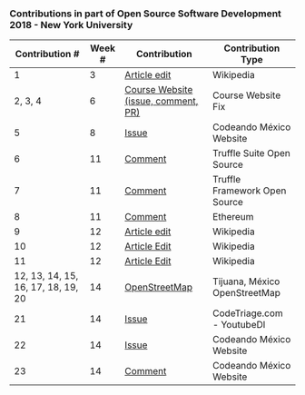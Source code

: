 ### Contributions in part of Open Source Software Development 2018 - New York University

| Contribution # | Week # | Contribution | Contribution Type |
| -------------- | ------ | ------------ | ----------------- |
| 1 | 3      | [Article edit](https://en.wikipedia.org/w/index.php?title=Gast%C3%B3n_Luken_Garza&diff=prev&oldid=825156571) | Wikipedia |
| 2, 3, 4 | 6      | [Course Website (issue, comment, PR)](https://github.com/joannakl/cs480_s18/issues/35) | Course Website Fix |
| 5 | 8     | [Issue](https://github.com/CodeandoMexico/codeandomexico.org/issues/4) | Codeando México Website |
| 6 | 11     | [Comment](https://github.com/trufflesuite/truffle/issues/596#issuecomment-381375184) | Truffle Suite Open Source |
| 7 | 11 | [Comment](https://github.com/trufflesuite/truffle/issues/715) | Truffle Framework Open Source |
| 8 | 11     | [Comment](https://github.com/ethereum/web3.js/issues/1043) | Ethereum |
| 9 | 12      | [Article edit](https://en.wikipedia.org/w/index.php?title=Gallatin_School_of_Individualized_Study&diff=prev&oldid=837937166) | Wikipedia |
| 10 | 12      | [Article Edit](https://en.wikipedia.org/w/index.php?title=Andr%C3%A9s_Manuel_L%C3%B3pez_Obrador&diff=837938195&oldid=837800170) | Wikipedia |
| 11 | 12 | [Article Edit](https://github.com/CodeandoMexico/codeandomexico.org/issues/5) | Wikipedia |
|12, 13, 14, 15, 16, 17, 18, 19, 20 | 14      | [OpenStreetMap](https://www.openstreetmap.org/changeset/58915416#map=14/32.5146/-116.9853) | Tijuana, México OpenStreetMap |
|21 | 14      | [Issue](https://github.com/rg3/youtube-dl/issues/16438) | CodeTriage.com - YoutubeDl |
|22 | 14     | [Issue](https://github.com/CodeandoMexico/codeandomexico.org/issues/5) | Codeando México Website |
|23 | 14     | [Comment](https://github.com/CodeandoMexico/codeandomexico.org/pull/2) | Codeando México Website |
